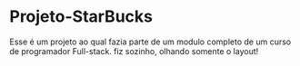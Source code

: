 # Projeto-StarBucks
Esse é um projeto ao qual fazia parte de um modulo completo de um curso de programador Full-stack. fiz sozinho, olhando somente o layout!
